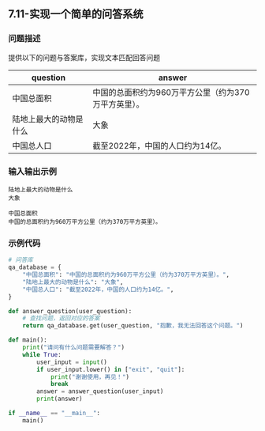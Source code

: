 ## 7.11-实现一个简单的问答系统

### 问题描述

提供以下的问题与答案库，实现文本匹配回答问题

| question               | answer                                               |
| ---------------------- | ---------------------------------------------------- |
| 中国总面积             | 中国的总面积约为960万平方公里（约为370万平方英里）。 |
| 陆地上最大的动物是什么 | 大象                                                 |
| 中国总人口             | 截至2022年，中国的人口约为14亿。                     |

### 输入输出示例

```
陆地上最大的动物是什么
大象

中国总面积
中国的总面积约为960万平方公里（约为370万平方英里）。

```

### 示例代码

```python
# 问答库
qa_database = {
    "中国总面积": "中国的总面积约为960万平方公里（约为370万平方英里）。",
    "陆地上最大的动物是什么": "大象",
    "中国总人口": "截至2022年，中国的人口约为14亿。",
}

def answer_question(user_question):
    # 查找问题，返回对应的答案
    return qa_database.get(user_question, "抱歉，我无法回答这个问题。")

def main():
    print("请问有什么问题需要解答？")
    while True:
        user_input = input()
        if user_input.lower() in ["exit", "quit"]:
            print("谢谢使用，再见！")
            break
        answer = answer_question(user_input)
        print(answer)

if __name__ == "__main__":
    main()
```

